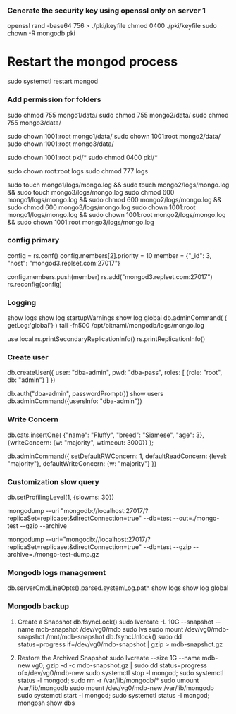 ### Generate the security key using openssl only on server 1
openssl rand -base64 756 > ./pki/keyfile
chmod 0400 ./pki/keyfile
sudo chown -R mongodb pki

# Restart the mongod process

sudo systemctl restart mongod


### Add permission for folders
sudo chmod 755 mongo1/data/
sudo chmod 755 mongo2/data/
sudo chmod 755 mongo3/data/

sudo chown 1001:root mongo1/data/
sudo chown 1001:root mongo2/data/
sudo chown 1001:root mongo3/data/

sudo chown 1001:root pki/*
sudo chmod 0400 pki/*

sudo chown root:root logs
sudo chmod 777 logs

sudo touch mongo1/logs/mongo.log && sudo touch mongo2/logs/mongo.log && sudo touch mongo3/logs/mongo.log
sudo chmod 600 mongo1/logs/mongo.log && sudo chmod 600 mongo2/logs/mongo.log && sudo chmod 600 mongo3/logs/mongo.log
sudo chown 1001:root mongo1/logs/mongo.log && sudo chown 1001:root mongo2/logs/mongo.log && sudo chown 1001:root mongo3/logs/mongo.log

### config primary
config = rs.conf()
config.members[2].priority = 10
member = {"_id": 3, "host": "mongod3.replset.com:27017"}

config.members.push(member)
rs.add("mongod3.replset.com:27017")
rs.reconfig(config)


### Logging
show logs
show log startupWarnings
show log global
db.adminCommand( { getLog:'global'} )
tail -fn500 /opt/bitnami/mongodb/logs/mongo.log

use local
    rs.printSecondaryReplicationInfo()
    rs.printReplicationInfo()
### Create user
db.createUser({
   user: "dba-admin",
   pwd: "dba-pass",
   roles: [
     {role: "root", db: "admin"}
   ]
 })

db.auth("dba-admin", passwordPrompt())
show users
db.adminCommand({usersInfo: "dba-admin"})


### Write Concern
db.cats.insertOne(
    {"name": "Fluffy",
    "breed": "Siamese",
    "age": 3},
    {writeConcern: {w: "majority", wtimeout: 3000}}
);

db.adminCommand({
    setDefaultRWConcern: 1,
    defaultReadConcern: {level: "majority"},
    defaultWriteConcern: {w: "majority"}
})

### Customization slow query
db.setProfilingLevel(1, {slowms: 30})

mongodump --uri "mongodb://localhost:27017/?replicaSet=replicaset&directConnection=true" --db=test --out=./mongo-test --gzip --archive 

mongodump --uri="mongodb://localhost:27017/?replicaSet=replicaset&directConnection=true" --db=test --gzip --archive=./mongo-test-dump.gz


### Mongodb logs management
db.serverCmdLineOpts().parsed.systemLog.path
show logs
show log global

### Mongodb backup
1. Create a Snapshot
db.fsyncLock()
sudo lvcreate -L 10G --snapshot --name mdb-snapshot /dev/vg0/mdb
sudo lvs
sudo mount /dev/vg0/mdb-snapshot /mnt/mdb-snapshot
db.fsyncUnlock()
sudo dd status=progress if=/dev/vg0/mdb-snapshot | gzip > mdb-snapshot.gz

2. Restore the Archived Snapshot
sudo lvcreate --size 1G --name mdb-new vg0;
gzip -d -c mdb-snapshot.gz | sudo dd status=progress of=/dev/vg0/mdb-new
sudo systemctl stop -l mongod; sudo systemctl status -l mongod;
sudo rm -r /var/lib/mongodb/*
sudo umount /var/lib/mongodb
sudo mount /dev/vg0/mdb-new /var/lib/mongodb
sudo systemctl start -l mongod; sudo systemctl status -l mongod;
mongosh
show dbs